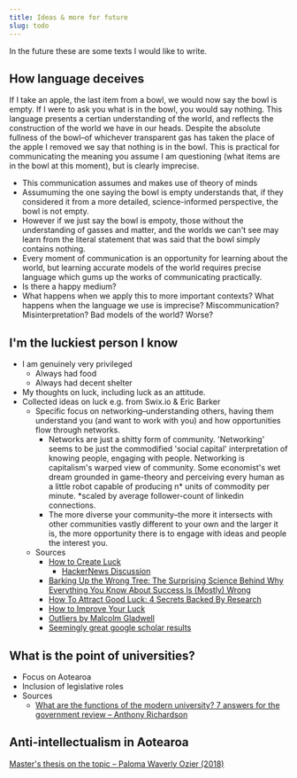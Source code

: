 ```yaml
---
title: Ideas & more for future
slug: todo
---
```


In the future these are some texts I would like to write.

## How language deceives
If I take an apple, the last item from a bowl, we would now say the bowl is empty. If I were to ask you what is in the bowl, you would say nothing. This language presents a certian understanding of the world, and reflects the construction of the world we have in our heads. Despite the absolute fullness of the bowl–of whichever transparent gas has taken the place of the apple I removed we say that nothing is in the bowl. This is practical for communicating the meaning you assume I am questioning (what items are in the bowl at this moment), but is clearly imprecise.
- This communication assumes and makes use of theory of minds
- Assumuming the one saying the bowl is empty understands that, if they considered it from a more detailed, science-informed perspective, the bowl is not empty.
- However if we just say the bowl is empoty, those without the understanding of gasses and matter, and the worlds we can't see may learn from the literal statement that was said that the bowl simply contains nothing.
- Every moment of communication is an opportunity for learning about the world, but learning accurate models of the world requires precise language which gums up the works of communicating practically.
- Is there a happy medium?
- What happens when we apply this to more important contexts? What happens when the language we use is imprecise? Miscommunication? Misinterpretation? Bad models of the world? Worse? 

## I'm the luckiest person I know
- I am genuinely very privileged
    - Always had food
    - Always had decent shelter
- My thoughts on luck, including luck as an attitude.
- Collected ideas on luck e.g. from Swix.io & Eric Barker
    - Specific focus on networking–understanding others, having them understand you (and want to work with you) and how opportunities flow through networks.
        - Networks are just a shitty form of community. 'Networking' seems to be just the commodified 'social capital' interpretation of knowing people, engaging with people. Networking is capitalism's warped view of community. Some economist's wet dream grounded in game-theory and perceiving every human as a little robot capable of producing n* units of commodity per minute. *scaled by average follower-count of linkedin connections.
        - The more diverse your community–the more it intersects with other communities vastly different to your own and the larger it is, the more opportunity there is to engage with ideas and people the interest you.
    - Sources
        - [How to Create Luck](https://www.swyx.io/create-luck)
            - [HackerNews Discussion](https://news.ycombinator.com/item?id=34425525)
        - [Barking Up the Wrong Tree: The Surprising Science Behind Why Everything You Know About Success Is (Mostly) Wrong](https://www.goodreads.com/book/show/31706504-barking-up-the-wrong-tree)
        - [How To Attract Good Luck: 4 Secrets Backed By Research](https://bakadesuyo.com/2015/07/how-to-attract-good-luck/)
        - [How to Improve Your Luck](https://time.com/3222599/how-to-improve-your-luck)
        - [Outliers by Malcolm Gladwell](https://www.goodreads.com/book/show/3228917-outliers)
        - [Seemingly great google scholar results](https://scholar.google.com/scholar?hl=en&as_sdt=0%2C5&q=Lucky+people&btnG=)

## What is the point of universities?
- Focus on Aotearoa
- Inclusion of legislative roles
- Sources
    - [What are the functions of the modern university? 7 answers for the government review – Anthony Richardson](https://theconversation.com/what-are-the-functions-of-the-modern-university-7-answers-for-the-government-review-231261)

## Anti-intellectualism in Aotearoa
[Master's thesis on the topic – Paloma Waverly Ozier (2018)](https://researchspace.auckland.ac.nz/bitstream/handle/2292/37639/whole.pdf)

